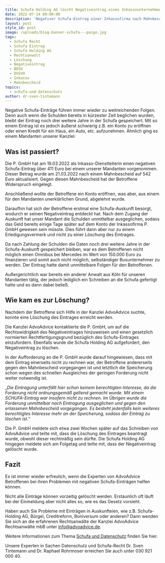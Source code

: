 ```yaml
---
title: Schufa Holding AG löscht Negativeintrag eines Inkassounternehmens
date: 2022-07-14 00:00:00
description: 'Negativer Schufa-Eintrag einer Inkassofirma nach Mahnbescheid gelöscht. '
layout: post
style_id: post
image: /uploads/blog-banner-schufa---paigo.jpg
tags:
  - Schufa Recht
  - Schufa Eintrag
  - Schufa Holding AG
  - Rechtsanwalt
  - Löschung
  - Negativeintrag
  - BDSG
  - DSGVO
  - Inkasso
  - Mahnbescheid
topics:
  - schufa-und-datenschutz
author: dr-sven-tintemann
---
```

Negative Schufa-Einträge führen immer wieder zu weitreichenden Folgen. Denn auch wenn die Schulden bereits in kürzester Zeit beglichen wurden, bleibt der Eintrag noch drei weitere Jahre in der Schufa gespeichert. Mit so einem Eintrag ist es jedoch äußerst schwierig z.B. ein Konto zu eröffnen oder einen Kredit für ein Haus, ein Auto, etc. aufzunehmen. Ähnlich ging es einem Mandanten unserer Kanzlei:

## **Was ist passiert?**

Die P. GmbH hat am 19.03.2022 als Inkasso-Dienstleiterin einen negativen Schufa-Eintrag über 411 Euro bei einem unserer Mandanten vorgenommen. Dieser Betrag wurde am 21.03.2022 nach einem Mahnbescheid auf 542 Euro aktualisiert. Gegen diesen Mahnbescheid hat der Betroffene Widerspruch eingelegt.

Anschließend wollte der Betroffene ein Konto eröffnen, was aber, aus einem für den Mandanten unerklärlichen Grund, abgelehnt wurde.

Daraufhin hat sich der Betroffene erstmal eine Schufa-Auskunft besorgt, wodurch er seinen Negativeintrag entdeckt hat. Nach dem Zugang der Auskunft hat unser Mandant die Schulden unmittelbar ausgeglichen, sodass das Geld bereits einige Tage später auf dem Konto der Inkassofirma P. GmbH gewesen sein müsste. Dies führt dann aber nur zu einem Erledigungsvermerk und nicht zu einer Löschung des Eintrages.

Da nach Zahlung der Schulden die Daten noch drei weitere Jahre in der Schufa-Auskunft gespeichert bleiben, war es dem Betroffenen nicht möglich einen Omnibus bei Mercedes im Wert von 150.000 Euro zu finanzieren und somit auch nicht möglich, selbständiger Busunternehmer zu werden. Der Eintrag hatte damit unmittelbare Folgen für den Betroffenen.

Außergerichtlich war bereits ein anderer Anwalt aus Köln für unseren Mandanten tätig, der jedoch lediglich ein Schreiben an die Schufa gefertigt hatte und es dann dabei beließ.

## **Wie kam es zur Löschung?**

Nachdem der Betroffene sich Hilfe in der Kanzlei AdvoAdvice suchte, konnte eine Löschung des Eintrages erreicht werden.

Die Kanzlei AdvoAdvice kontaktierte die P. GmbH, um auf die Rechtswidrigkeit des Negativeintrages hinzuweisen und einen gesetzlich normierten Rechtfertigungsgrund bezüglich des Schufa-Eintrages einzufordern. Ebenfalls wurde die Schufa Holding AG aufgefordert, den Negativeintrag zu löschen.

In der Aufforderung an die P. GmbH wurde darauf hingewiesen, dass mit dem Eintrag einerseits nicht zu rechnen war, der Betroffene andererseits gegen den Mahnbescheid vorgegangen ist und letztlich die Speicherung schon wegen des schnellen Ausgleiches der geringen Forderung nicht weiter notwendig ist.

„*Die Eintragung unterfällt hier schon keinem berechtigten Interesse, da die Forderung nicht ordnungsgemäß geltend gemacht wurde. Mit einem SCHUFA-Eintrag war insofern nicht zu rechnen. Im Übrigen wurde die Forderung unmittelbar nach Eintragung ausgeglichen und gegen den erlassenen Mahnbescheid vorgegangen. Es besteht jedenfalls kein weiteres berechtigtes Interesse mehr an der Speicherung, sodass der Eintrag zu löschen ist*.“

Die P. GmbH meldete sich etwa zwei Wochen später auf das Schreiben von AdvoAdvice und teilte mit, dass die Löschung des Eintrages beantragt wurde, obwohl dieser rechtmäßig sein dürfte. Die Schufa Holding AG hingegen meldete sich am Folgetag und teilte mit, dass der Negativeintrag gelöscht wurde.

## **Fazit**

Es ist immer wieder erfreulich, wenn die Experten von AdvoAdvice Betroffenen bei ihren Problemen mit negativen Schufa-Einträgen helfen können.

Nicht alle Einträge können vorzeitig gelöscht werden. Erstaunlich oft läuft bei der Einmeldung aber nicht alles so, wie es das Gesetz vorsieht.

Haben auch Sie Probleme mit Einträgen in Auskunfteien, wie z.B. Schufa-Holding AG, Bürgel, Creditreform, Boniversum oder anderen? Dann wenden Sie sich an die erfahrenen Rechtsanwälte der Kanzlei AdvoAdvice Rechtsanwälte mbB unter [info@advoadvice.de](mailto:info@advoadvice.de).

Weitere Informationen zum Thema [Schufa und Datenschutz](/themen/schufa-und-datenschutz/)&nbsp;finden Sie hier.&nbsp;

Unsere Experten in Sachen Datenschutz und Schufa-Recht Dr. Sven Tintemann und Dr. Raphael Rohrmoser erreichen Sie auch unter 030 921 000 40.